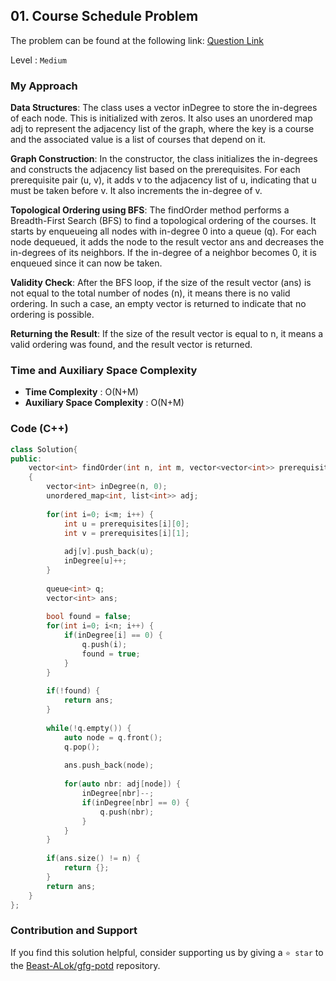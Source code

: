 ## 01. Course Schedule Problem
The problem can be found at the following link: [Question Link](https://www.geeksforgeeks.org/course-schedule/1)

Level : `Medium`

### My Approach
**Data Structures**:
The class uses a vector inDegree to store the in-degrees of each node. This is initialized with zeros.
It also uses an unordered map adj to represent the adjacency list of the graph, where the key is a course and the associated value is a list of courses that depend on it.

**Graph Construction**:
In the constructor, the class initializes the in-degrees and constructs the adjacency list based on the prerequisites.
For each prerequisite pair (u, v), it adds v to the adjacency list of u, indicating that u must be taken before v. It also increments the in-degree of v.

**Topological Ordering using BFS**:
The findOrder method performs a Breadth-First Search (BFS) to find a topological ordering of the courses.
It starts by enqueueing all nodes with in-degree 0 into a queue (q).
For each node dequeued, it adds the node to the result vector ans and decreases the in-degrees of its neighbors.
If the in-degree of a neighbor becomes 0, it is enqueued since it can now be taken.

**Validity Check**:
After the BFS loop, if the size of the result vector (ans) is not equal to the total number of nodes (n), it means there is no valid ordering.
In such a case, an empty vector is returned to indicate that no ordering is possible.

**Returning the Result**:
If the size of the result vector is equal to n, it means a valid ordering was found, and the result vector is returned.

### Time and Auxiliary Space Complexity

- **Time Complexity** : O(N+M)
- **Auxiliary Space Complexity** : O(N+M)

### Code (C++)
```cpp
class Solution{
public:
    vector<int> findOrder(int n, int m, vector<vector<int>> prerequisites) 
    {
        vector<int> inDegree(n, 0);
        unordered_map<int, list<int>> adj;
        
        for(int i=0; i<m; i++) {
            int u = prerequisites[i][0];
            int v = prerequisites[i][1];
            
            adj[v].push_back(u);
            inDegree[u]++;
        }
        
        queue<int> q;
        vector<int> ans;
        
        bool found = false;
        for(int i=0; i<n; i++) {
            if(inDegree[i] == 0) {
                q.push(i);
                found = true;
            }
        }
        
        if(!found) {
            return ans;
        }
        
        while(!q.empty()) {
            auto node = q.front();
            q.pop();
            
            ans.push_back(node);
            
            for(auto nbr: adj[node]) {
                inDegree[nbr]--;
                if(inDegree[nbr] == 0) {
                    q.push(nbr);
                }
            }
        }
        
        if(ans.size() != n) {
            return {};
        }
        return ans;
    }
};

```

### Contribution and Support

If you find this solution helpful, consider supporting us by giving a `⭐ star` to the [Beast-ALok/gfg-potd](https://github.com/Beast-ALok/gfg-potd) repository.